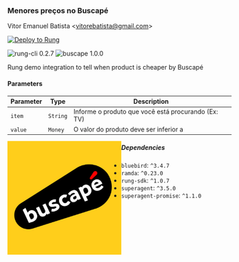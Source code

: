 ### Menores preços no Buscapé

Vitor Emanuel Batista &lt;vitorebatista@gmail.com&gt;

[![Deploy to Rung](https://i.imgur.com/uijt57R.png)](https://app.rung.com.br/integrations/buscape/customize)

![rung-cli 0.2.7](https://img.shields.io/badge/rung--cli-0.2.7-blue.svg?style=flat-square)
![buscape 1.0.0](https://img.shields.io/badge/buscape-1.0.0-green.svg?style=flat-square)

Rung demo integration to tell when product is cheaper by Buscapé

#### Parameters

|Parameter | Type | Description |
|----------|------|-------------|
| `item` | `String` | Informe o produto que você está procurando (Ex: TV) |
| `value` | `Money` | O valor do produto deve ser inferior a |

<img align="left" width="256" src="./icon.png" />

##### Dependencies

- `bluebird`: `^3.4.7`
- `ramda`: `^0.23.0`
- `rung-sdk`: `^1.0.7`
- `superagent`: `^3.5.0`
- `superagent-promise`: `^1.1.0`
